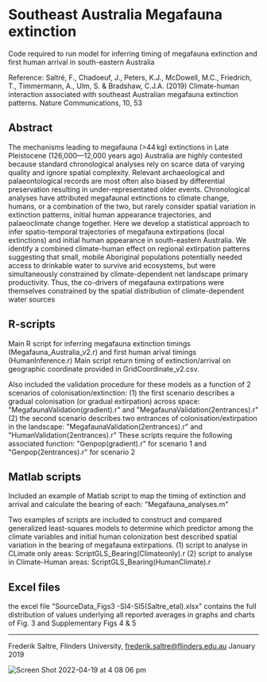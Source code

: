 # Southeast Australia Megafauna extinction  

Code required to run model for inferring timing of megafauna extinction and first human arrival in south-eastern Australia

Reference: Saltré, F., Chadoeuf, J., Peters, K.J., McDowell, M.C., Friedrich, T., Timmermann, A., Ulm, S. & Bradshaw, C.J.A. (2019) Climate-human interaction associated with southeast Australian megafauna extinction patterns. Nature Communications, 10, 53

## Abstract

The mechanisms leading to megafauna (>44 kg) extinctions in Late Pleistocene (126,000—12,000 years ago) Australia are highly contested because standard chronological analyses rely on scarce data of varying quality and ignore spatial complexity. Relevant archaeological and palaeontological records are most often also biased by differential preservation resulting in under-representated older events. Chronological analyses have attributed megafaunal extinctions to climate change, humans, or a combination of the two, but rarely consider spatial variation in extinction patterns, initial human appearance trajectories, and palaeoclimate change together. Here we develop a statistical approach to infer spatio-temporal trajectories of megafauna extirpations (local extinctions) and initial human appearance in south-eastern Australia. We identify a combined climate-human effect on regional extirpation patterns suggesting that small, mobile Aboriginal populations potentially needed access to drinkable water to survive arid ecosystems, but were simultaneously constrained by climate-dependent net landscape primary productivity. Thus, the co-drivers of megafauna extirpations were themselves constrained by the spatial distribution of climate-dependent water sources

## R-scripts

Main R script for inferring megafauna extinction timings (Megafauna_Australia_v2.r) and first human arival timings (HumanInference.r)
Main script return timing of extinction/arrival on geographic coordinate provided in GridCoordinate_v2.csv. 

Also included the validation procedure for these models as a function of 2 scenarios of colonisation/extinction:
(1) the first scenario describes a gradual colonisation (or gradual extirpation) across space: "MegafaunaValidation(gradient).r" and "MegafaunaValidation(2entrances).r"
(2) the second scenario describes two entrances of colonisation/extirpation in the landscape: "MegafaunaValidation(2entrances).r" and "HumanValidation(2entrances).r"
These scripts require the following associated function: "Genpop(gradient).r" for scenario 1 and "Genpop(2entrances).r" for scenario 2

## Matlab scripts

Included an example of Matlab script to map the timing of extinction and arrival and calculate the bearing of each: "Megafauna_analyses.m"

Two examples of scripts are included to construct and compared generalized least-squares models 
to determine which predictor among the climate variables and initial human colonization best described spatial variation in the bearing of megafauna extirpations.
(1) script to analyse in CLimate only areas: ScriptGLS_Bearing(Climateonly).r
(2) script to analyse in Climate-Human areas: ScriptGLS_Bearing(HumanClimate).r

## Excel files

the excel file "SourceData_Figs3 -SI4-SI5(Saltre_etal).xlsx" contains the full distribution of values underlying all reported averages in graphs and charts of Fig. 3 and Supplementary Figs 4 & 5




***************
Frederik Saltre, Flinders University, frederik.saltre@flinders.edu.au January 2019

![Screen Shot 2022-04-19 at 4 08 06 pm](https://user-images.githubusercontent.com/46954120/163941558-54b18035-5a74-44a2-984f-da05da11d048.png)
